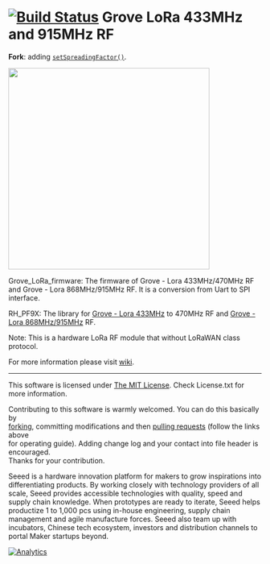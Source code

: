   [![Build Status](https://travis-ci.com/Seeed-Studio/Grove_LoRa_433MHz_and_915MHz_RF.svg?branch=master)](https://travis-ci.com/Seeed-Studio/Grove_LoRa_433MHz_and_915MHz_RF)
Grove LoRa 433MHz and 915MHz RF
===

**Fork**: adding [`setSpreadingFactor()`](https://www.airspayce.com/mikem/arduino/RadioHead/classRH__RF95.html#abea770963212a64b35169f0f0c35c14d).

<img src=https://statics3.seeedstudio.com/seeed/img/2016-12/FPmEiPVYRqYuj01MQ9hMGYvZ.jpg width=400>

Grove_LoRa_firmware:
The firmware of Grove - Lora 433MHz/470MHz RF and Grove - Lora 868MHz/915MHz RF. It is a conversion from Uart to SPI interface.

RH_PF9X:
The library for [Grove - Lora 433MHz](https://www.seeedstudio.com/Grove-LoRa-Radio-433MHz-p-2777.html) to 470MHz RF and [Grove - Lora 868MHz/915MHz](https://www.seeedstudio.com/Grove-LoRa-Radio-868MHz-p-2776.html) RF.



Note:
This is a hardware LoRa RF module that without LoRaWAN class protocol.

For more information please visit [wiki](http://wiki.seeedstudio.com/Grove_LoRa_Radio/).

------
This software is licensed under [The MIT License](http://opensource.org/licenses/mit-license.php). Check License.txt for more information.<br>

Contributing to this software is warmly welcomed. You can do this basically by<br>
[forking](https://help.github.com/articles/fork-a-repo), committing modifications and then [pulling requests](https://help.github.com/articles/using-pull-requests) (follow the links above<br>
for operating guide). Adding change log and your contact into file header is encouraged.<br>
Thanks for your contribution.

Seeed is a hardware innovation platform for makers to grow inspirations into differentiating products. By working closely with technology providers of all scale, Seeed provides accessible technologies with quality, speed and supply chain knowledge. When prototypes are ready to iterate, Seeed helps productize 1 to 1,000 pcs using in-house engineering, supply chain management and agile manufacture forces. Seeed also team up with incubators, Chinese tech ecosystem, investors and distribution channels to portal Maker startups beyond.




[![Analytics](https://ga-beacon.appspot.com/UA-46589105-3/Grove_LoRa_433MHz_and_915MHz_RF)](https://github.com/igrigorik/ga-beacon)